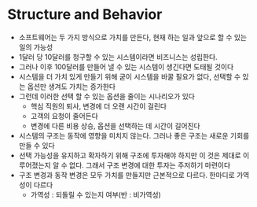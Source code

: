 # Structure and Behavior
* 소프트웨어는 두 가지 방식으로 가치를 만든다, 현재 하는 일과 앞으로 할 수 있는 일의 가능성 
* 1달러 당 10달러를 청구할 수 있는 시스템이라면 비즈니스는 성립한다.
* 그러나 이후 100달러를 만들어 낼 수 있는 시스템이 생긴다면 도태될 것이다
* 시스템을 더 가치 있게 만들기 위해 굳이 시스템을 바꿀 필요가 없다, 선택할 수 있는 옵션만 생겨도 가치는 증가한다
* 그런데 이러한 선택 할 수 있는 옵션을 줄이는 시나리오가 있다
  * 핵심 직원의 퇴사, 변경에 더 오랜 시간이 걸린다
  * 고객의 요청이 줄어든다
  * 변경에 다른 비용 상승, 옵션을 선택하는 데 시간이 길어진다
* 시스템의 구조는 동작에 영향을 미치지 않는다. 그러나 좋은 구조는 새로운 기회를 만들 수 있다
* 선택 가능성을 유지하고 확자하기 위해 구조에 투자해야 하지만 이 것은 제대로 이루어졌는지 알 수 없다. 그래서 구조 변경에 대한 투자는 주저하기 마련이다
* 구조 변경과 동작 변경은 모두 가치를 만들지만 근본적으로 다르다. 한마디로 가역성이 다르다
  * 가역성 : 되돌릴 수 있는지 여부(반 : 비가역성)
